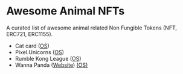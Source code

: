 # Awesome Animal NFTs

A curated list of awesome animal related Non Fungible Tokens (NFT, ERC721, ERC1155).

* Cat card ([OS](https://opensea.io/collection/cat-card))
* Pixel.Unicorns ([OS](https://opensea.io/collection/pixel-unicorns-))
* Rumble Kong League ([OS](https://opensea.io/collection/rumble-kong-league))
* Wanna Panda ([Website](https://wannapanda.com/)) [(OS)](https://opensea.io/collection/wannapandaofficial)
